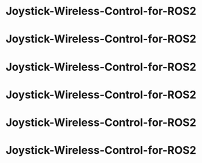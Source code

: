 # Joystick-Wireless-Control-for-ROS2
# Joystick-Wireless-Control-for-ROS2
# Joystick-Wireless-Control-for-ROS2
# Joystick-Wireless-Control-for-ROS2
# Joystick-Wireless-Control-for-ROS2
# Joystick-Wireless-Control-for-ROS2
